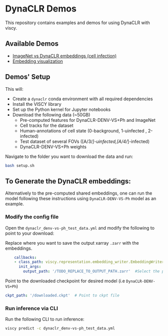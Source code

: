 # DynaCLR Demos

This repository contains examples and demos for using DynaCLR with viscy.

## Available Demos

- [ImageNet vs DynaCLR embeddings (cell infection)](examples/DynaCLR/DynaCLR-DENV-VS-Ph)
- [Embedding visualization](examples/DynaCLR/embedding-web-visualization)

## Demos' Setup
This will:
- Create a `dynaclr` conda environment with all required dependencies
- Install the VISCY library
- Set up the Python kernel for Jupyter notebooks
- Download the following data (~50GB)
    - Pre-computed features for DynaCLR-DENV-VS+Ph and ImageNet
    - Cell tracks for the dataset
    - Human-annotations of cell state (0-background, 1-uinfected , 2-infected)
    - Test dataset of several FOVs ([A/3/*]-uinfected,[A/4/*]-infected)
    - DynaCLR-DENV-VS+Ph weights

Navigate to the folder you want to download the data and run:
```bash
bash setup.sh
```

## To Generate the DynaCLR embeddings:
Alternatively to the pre-computed shared embeddings, one can run the model following these instructions using `DynaCLR-DENV-VS-Ph` model as an example.

### Modify the config file
Open the `dynaclr_denv-vs-ph_test_data.yml` and modify the following to point to your download:

Replace where you want to save the output xarray `.zarr` with the embeddings.

```yaml
    callbacks:
    - class_path: viscy.representation.embedding_writer.EmbeddingWriter
      init_args:
        output_path: '/TODO_REPLACE_TO_OUTPUT_PATH.zarr'  #Select the path to save
```

Point to the downloaded checkpoint for desired model (i.e `DynaCLR-DENV-VS+Ph`)

 ```yaml
 ckpt_path: '/downloaded.ckpt'  # Point to ckpt file
 ```
### Run inference via CLI

Run the following CLI to run inference:
```bash
viscy predict -c dynaclr_denv-vs-ph_test_data.yml
```

